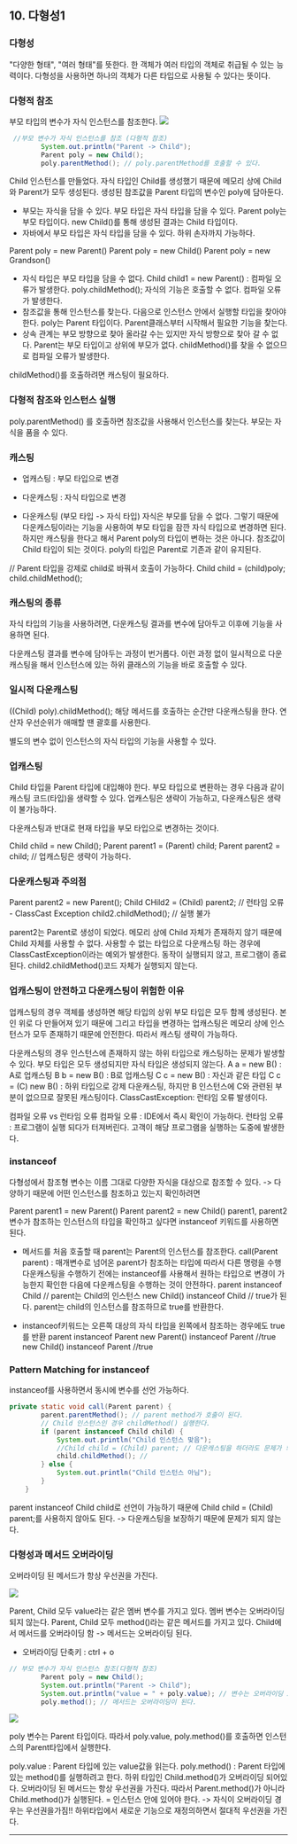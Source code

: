 ## 10. 다형성1
### 다형성
"다양한 형태", "여러 형태"를 뜻한다.
한 객체가 여러 타입의 객체로 취급될 수 있는 능력이다. 다형성을 사용하면 하나의 객체가 다른 타입으로 사용될 수 있다는 뜻이다.

### 다형적 참조
부모 타입의 변수가 자식 인스턴스를 참조한다.
![](https://velog.velcdn.com/images/swsvelog/post/1c46411b-0b2d-49a0-b04d-ac085b1aafe2/image.png)

```java
 //부모 변수가 자식 인스턴스를 참조 (다형적 참조)
        System.out.println("Parent -> Child");
        Parent poly = new Child();
        poly.parentMethod(); // poly.parentMethod를 호출할 수 있다.
```

Child 인스턴스를 만들었다. 자식 타입인 Child를 생성했기 때문에 메모리 상에 Child와 Parent가 모두 생성된다. 생성된 참조값을 Parent 타입의 변수인 poly에 담아둔다.

- 부모는 자식을 담을 수 있다.
부모 타입은 자식 타입을 담을 수 있다.
Parent poly는 부모 타입이다. new Child()를 통해 생성된 결과는 Child 타입이다.
- 자바에서 부모 타입은 자식 타입을 담을 수 있다. 하위 손자까지 가능하다.

Parent poly = new Parent()
Parent poly = new Child()
Parent poly = new Grandson()

- 자식 타입은 부모 타입을 담을 수 없다.
Child child1 = new Parent() : 컴파일 오류가 발생한다.
poly.childMethod(); 자식의 기능은 호출할 수 없다. 컴파일 오류가 발생한다.
- 참조값을 통해 인스턴스를 찾는다. 다음으로 인스턴스 안에서 실행할 타입을 찾아야 한다.
poly는 Parent 타입이다. Parent클래스부터 시작해서 필요한 기능을 찾는다.
- 상속 관계는 부모 방향으로 찾아 올라갈 수는 있지만 자식 방향으로 찾아 갈 수 없다.
Parent는 부모 타입이고 상위에 부모가 없다.
childMethod()를 찾을 수 없으므로 컴파일 오류가 발생한다.

childMethod()를 호출하려면 캐스팅이 필요하다.

### 다형적 참조와 인스턴스 실행
poly.parentMethod() 를 호출하면 참조값을 사용해서 인스턴스를 찾는다.
부모는 자식을 품을 수 있다.

### 캐스팅
- 업캐스팅 : 부모 타입으로 변경
- 다운캐스팅 : 자식 타입으로 변경

- 다운캐스팅 (부모 타입 -> 자식 타입)
자식은 부모를 담을 수 없다. 그렇기 때문에 다운캐스팅이라는 기능을 사용하여 부모 타입을 잠깐 자식 타입으로 변경하면 된다. 하지만 캐스팅을 한다고 해서 Parent poly의 타입이 변하는 것은 아니다. 참조값이 Child 타입이 되는 것이다. poly의 타입은 Parent로 기존과 같이 유지된다.

// Parent 타입을 강제로 child로 바꿔서 호출이 가능하다.
Child child = (child)poly;
child.childMethod();

### 캐스팅의 종류
자식 타입의 기능을 사용하려면, 다운캐스팅 결과를 변수에 담아두고 이후에 기능을 사용하면 된다.

다운캐스팅 결과를 변수에 담아두는 과정이 번거롭다. 이런 과정 없이 일시적으로 다운캐스팅을 해서 인스턴스에 있는 하위 클래스의 기능을 바로 호출할 수 있다.

### 일시적 다운캐스팅
((Child) poly).childMethod();
해당 메서드를 호출하는 순간만 다운캐스팅을 한다. 연산자 우선순위가 애매할 땐 괄호를 사용한다.

별도의 변수 없이 인스턴스의 자식 타입의 기능을 사용할 수 있다.

### 업캐스팅
Child 타입을 Parent 타입에 대입해야 한다. 부모 타입으로 변환하는 경우 다음과 같이 캐스팅 코드(타입)을 생략할 수 있다.
업캐스팅은 생략이 가능하고, 다운캐스팅은 생략이 불가능하다.

다운캐스팅과 반대로 현재 타입을 부모 타입으로 변경하는 것이다.

Child child = new Child();
Parent parent1 = (Parent) child;
Parent parent2 = child; // 업캐스팅은 생략이 가능하다.

### 다운캐스팅과 주의점
Parent parent2 = new Parent();
Child CHild2 = (Child) parent2; // 런타임 오류 - ClassCast Exception
child2.childMethod(); // 실행 불가

parent2는 Parent로 생성이 되었다. 메모리 상에 Child 자체가 존재하지 않기 때문에 Child 자체를 사용할 수 없다. 사용할 수 없는 타입으로 다운캐스팅 하는 경우에 ClassCastException이라는 예외가 발생한다. 동작이 실행되지 않고, 프로그램이 종료된다. child2.childMethod()코드 자체가 실행되지 않는다.

### 업캐스팅이 안전하고 다운캐스팅이 위험한 이유
업캐스팅의 경우 객체를 생성하면 해당 타입의 상위 부모 타입은 모두 함께 생성된다. 본인 위로 다 만들어져 있기 때문에 그리고 타입을 변경하는 업캐스팅은 메모리 상에 인스턴스가 모두 존재하기 때문에 안전한다. 따라서 캐스팅 생략이 가능하다.

다운캐스팅의 경우 인스턴스에 존재하지 않는 하위 타입으로 캐스팅하는 문제가 발생할 수 있다. 부모 타입은 모두 생성되지만 자식 타입은 생성되지 않는다.
A a = new B() : A로 업캐스팅
B b = new B() : B로 업캐스팅
C c = new B() : 자신과 같은 타입
C c = (C) new B() : 하위 타입으로 강제 다운캐스팅, 하지만 B 인스턴스에 C와 관련된 부분이 없으므로 잘못된 캐스팅이다.
ClassCastException: 런타임 오류 발생이다.

컴파일 오류 vs 런타임 오류
컴파일 오류 : IDE에서 즉시 확인이 가능하다.
런타임 오류 : 프로그램이 실행 되다가 터져버린다. 고객이 해당 프로그램을 실행하는 도중에 발생한다.

### instanceof
다형성에서 참조형 변수는 이름 그대로 다양한 자식을 대상으로 참조할 수 있다. -> 다양하기 때문에 어떤 인스턴스를 참조하고 있는지 확인하려면

Parent parent1 = new Parent()
Parent parent2 = new Child()
parent1, parent2 변수가 참조하는 인스턴스의 타입을 확인하고 싶다면 instanceof 키워드를 사용하면 된다.

- 메서드를 처음 호출할 때 parent는 Parent의 인스턴스를 참조한다.
call(Parent parent) : 매개변수로 넘어온 parent가 참조하는 타입에 따라서 다른 명령을 수행
다운캐스팅을 수행하기 전에는 instanceof를 사용해서 원하는 타입으로 변경이 가능한지 확인한 다음에 다운캐스팅을 수행하는 것이 안전하다.
parent instanceof Child // parent는 Child의 인스턴스
new Child() instanceof Child // true가 된다.
parent는 child의 인스턴스를 참조하므로 true를 반환한다.

- instanceof키워드는 오른쪽 대상의 자식 타입을 왼쪽에서 참조하는 경우에도 true를 반환
parent instanceof Parent
new Parent() instanceof Parent //true
new Child() instanceof Parent //true

### Pattern Matching for instanceof
instanceof를 사용하면서 동시에 변수를 선언 가능하다.

```java
private static void call(Parent parent) {
        parent.parentMethod(); // parent method가 호출이 된다.
        // Child 인스턴스인 경우 childMethod() 실행한다.
        if (parent instanceof Child child) {
            System.out.println("Child 인스턴스 맞음");
            //Child child = (Child) parent; // 다운캐스팅을 하더라도 문제가 되지 않는다.
            child.childMethod(); //
        } else {
            System.out.println("Child 인스턴스 아님");
        }
    }
```

parent instanceof Child child로 선언이 가능하기 때문에
Child child = (Child) parent;를 사용하지 않아도 된다. -> 다운캐스팅을 보장하기 때문에 문제가 되지 않는다.

### 다형성과 메서드 오버라이딩
오버라이딩 된 메서드가 항상 우선권을 가진다.

![](https://velog.velcdn.com/images/swsvelog/post/729818e1-be44-4c72-9a0b-cd6548603a75/image.png)

Parent, Child 모두 value라는 같은 멤버 변수를 가지고 있다.
멤버 변수는 오버라이딩 되지 않는다.
Parent, Child 모두 method()라는 같은 메서드를 가지고 있다. Child에서 메서드를 오버라이딩 함 -> 메서드는 오버라이딩 된다.


- 오버라이딩 단축키 : ctrl + o
```java
// 부모 변수가 자식 인스턴스 참조(다형적 참조)
        Parent poly = new Child();
        System.out.println("Parent -> Child");
        System.out.println("value = " + poly.value); // 변수는 오버라이딩 x
        poly.method(); // 메서드는 오버라이딩이 된다.
```

![](https://velog.velcdn.com/images/swsvelog/post/f6186321-033f-48d5-9c1f-34427716580d/image.png)


poly 변수는 Parent 타입이다. 따라서 poly.value, poly.method()를 호출하면
인스턴스의 Parent타입에서 실행한다.

poly.value : Parent 타입에 있는 value값을 읽는다.
poly.method() : Parent 타입에 있는 method()를 실행하려고 한다. 하위 타입인 Child.method()가 오버라이딩 되어있다. 오버라이딩 된 메서드는 항상 우선권을 가진다.
따라서 Parent.method()가 아니라 Child.method()가 실행된다.
= 인스턴스 안에 있어야 한다. -> 자식이 오버라이딩 경우는 우선권을가짐!!
하위타입에서 새로운 기능으로 재정의하면서 절대적 우선권을 가진다.

---
